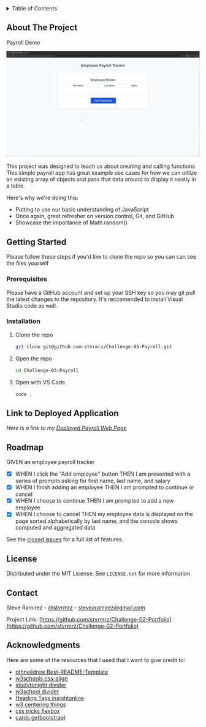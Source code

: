 <!-- TABLE OF CONTENTS -->
<details>
  <summary>Table of Contents</summary>
  <ol>
    <li>
      <a href="#about-the-project">About The Project</a>
    </li>
    <li>
      <a href="#getting-started">Getting Started</a>
      <ul>
        <li><a href="#prerequisites">Prerequisites</a></li>
        <li><a href="#installation">Installation</a></li>
      </ul>
    </li>
    <li><a href="#link-to-deployed-application">Link to Deployed Appllication</a></li>
    <li><a href="#license">License</a></li>
    <li><a href="#contact">Contact</a></li>
    <li><a href="#acknowledgments">Acknowledgments</a></li>
  </ol>
</details>

<!-- ABOUT THE PROJECT -->
## About The Project
Payroll Demo

![Project Payroll Demo](/Assets/03-javascript-homework-demo.gif)


This project was designed to teach us about creating and calling functions. This simple payroll app has great example use cases for how we can utilize an existing array of objects and pass that data around to display it neatly in a table. 

Here's why we're doing this:
* Putting to use our basic understanding of JavaScript
* Once again, great refresher on version control, Git, and GitHub
* Showcase the importance of Math.random()


<!-- GETTING STARTED -->
## Getting Started

Please follow these steps if you'd like to clone the repo so you can can see the files yourself

### Prerequisites

Please have a GitHub account and set up your SSH key so you may git pull the latest changes to the repository. It's
reccomended to install Visual Studio code as well.

### Installation

1. Clone the repo
   ```sh
   git clone git@github.com:stvrmrz/Challenge-03-Payroll.git
   ```
3. Open the repo 
   ```sh
   cd Challenge-03-Payroll
   ```
4. Open with VS Code
   ```sh
   code .
   ```

<!-- USAGE EXAMPLES -->
## Link to Deployed Application

_Here is a link to my [Deployed Payroll Web Page](https://stvrmrz.github.io/Challenge-02-Portfolio/)_

<!-- ROADMAP -->
## Roadmap

GIVEN an employee payroll tracker
- [x] WHEN I click the "Add employee" button
      THEN I am presented with a series of prompts asking for first name, last name, and salary
- [x] WHEN I finish adding an employee
      THEN I am prompted to continue or cancel
- [x] WHEN I choose to continue
      THEN I am prompted to add a new employee
- [x] WHEN I choose to cancel
      THEN my employee data is displayed on the page sorted alphabetically by last name, and the console shows computed and aggregated data

See the [closed issues](https://github.com/stvrmrz/Challenge-03-Payroll/issues/1) for a full list of features.

<!-- LICENSE -->
## License

Distributed under the MIT License. See `LICENSE.txt` for more information.

<!-- CONTACT -->
## Contact

Steve Ramirez - [@stvrmrz](https://twitter.com/stvrmrz) - stevearamirez@gmail.com

Project Link: [https://github.com/stvrmrz/Challenge-02-Portfolio](https://github.com/stvrmrz/Challenge-02-Portfolio)

<!-- ACKNOWLEDGMENTS -->
## Acknowledgments

Here are some of the resources that I used that I want to give credit to:

* [othneildrew Best-README-Template](https://github.com/othneildrew/Best-README-Template)
* [w3schools css-align](https://www.w3schools.com/css/css_align.asp)
* [studytonight divider ](https://www.studytonight.com/css-howtos/how-to-create-divider-with-css)
* [w3school divider](https://www.w3schools.com/howto/tryit.asp?filename=tryhow_css_dividers)
* [Heading Tags insightonline](https://www.insightonline.co.nz/blog/heading-tags-good-for-seo-but-what-if-they-are-the-wrong-size#:~:text=Traditionally%20they%20are%20like%20the,This%20is%20the%20default%20styling.)
* [w3 centering things](https://www.w3.org/Style/Examples/007/center.en.html#text)
* [css tricks flexbox](https://css-tricks.com/snippets/css/a-guide-to-flexbox/#aa-examples)
* [cards getbootstrap)](https://getbootstrap.com/docs/4.0/components/card/#:~:text=A%20card%20is%20a%20flexible,colors%2C%20and%20powerful%20display%20options.)
